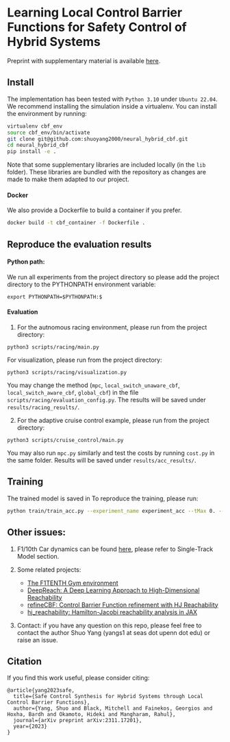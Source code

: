 # Learning Local Control Barrier Functions for Safety Control of Hybrid Systems
Preprint with supplementary material is available [here](https://arxiv.org).

## Install
The implementation has been tested with `Python 3.10` under `Ubuntu 22.04`. We recommend installing the simulation inside a virtualenv. You can install the environment by running:

```bash
virtualenv cbf_env
source cbf_env/bin/activate
git clone git@github.com:shuoyang2000/neural_hybrid_cbf.git
cd neural_hybrid_cbf
pip install -e .
```

Note that some supplementary libraries are included locally (in the `lib` folder).
These libraries are bundled with the repository as changes are made to make them adapted to our project.

#### Docker
We also provide a Dockerfile to build a container if you prefer.
```bash
docker build -t cbf_container -f Dockerfile .
```

## Reproduce the evaluation results

#### Python path:
We run all experiments from the project directory so please add the project directory to the PYTHONPATH environment variable:
```
export PYTHONPATH=$PYTHONPATH:$
```

#### Evaluation

1. For the autnomous racing environment, please run from the project directory:
```
python3 scripts/racing/main.py
```
For visualization, please run from the project directory:
```
python3 scripts/racing/visualization.py
```
You may change the method (`mpc`, `local_switch_unaware_cbf`, `local_switch_aware_cbf`, `global_cbf`) in the file `scripts/racing/evaluation_config.py`.
The results will be saved under `results/racing_results/`.

2. For the adaptive cruise control example, please run from the project directory:
```
python3 scripts/cruise_control/main.py
```
You may also run `mpc.py` similarly and test the costs by running `cost.py` in the same folder. Results will be saved under `results/acc_results/`.


## Training

The trained model is saved in
To reproduce the training, please run:
```bash
python train/train_acc.py --experiment_name experiment_acc --tMax 0. --tMin -1.1 --num_src_samples 10000 --pretrain --pretrain_iters 5000 --num_epochs 60000 --counter_end 50000
```

## Other issues:

1. F1/10th Car dynamics can be found [here](https://gitlab.lrz.de/tum-cps/commonroad-vehicle-models/blob/master/vehicleModels_commonRoad.pdf), please refer to Single-Track Model section.

2. Some related projects:
    - [The F1TENTH Gym environment](https://github.com/f1tenth/f1tenth_gym)
    - [DeepReach: A Deep Learning Approach to High-Dimensional Reachability](https://github.com/smlbansal/deepreach)
    - [refineCBF: Control Barrier Function refinement with HJ Reachability](https://github.com/UCSD-SASLab/refineCBF)
    - [hj_reachability: Hamilton-Jacobi reachability analysis in JAX](https://github.com/StanfordASL/hj_reachability)

3. Contact: if you have any question on this repo, please feel free to contact the author Shuo Yang (yangs1 at seas dot upenn dot edu) or raise an issue.


## Citation
If you find this work useful, please consider citing:

```
@article{yang2023safe,
  title={Safe Control Synthesis for Hybrid Systems through Local Control Barrier Functions},
  author={Yang, Shuo and Black, Mitchell and Fainekos, Georgios and Hoxha, Bardh and Okamoto, Hideki and Mangharam, Rahul},
  journal={arXiv preprint arXiv:2311.17201},
  year={2023}
}
```
